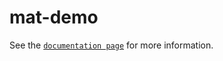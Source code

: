 # mat-demo

See the [`documentation page`](http://expandjs.com/elements/mat-demo) for more information.